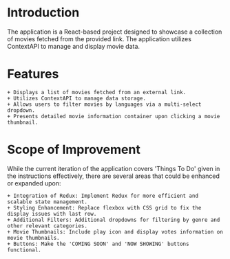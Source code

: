 # Introduction

The application is a React-based project designed to showcase a collection of movies fetched from the provided link. The application utilizes ContextAPI to manage and display movie data.

# Features
    + Displays a list of movies fetched from an external link.
    + Utilizes ContextAPI to manage data storage.
    + Allows users to filter movies by languages via a multi-select dropdown.
    + Presents detailed movie information container upon clicking a movie thumbnail.

# Scope of Improvement
While the current iteration of the application covers 'Things To Do' given in the instructions effectively, there are several areas that could be enhanced or expanded upon:

    + Integration of Redux: Implement Redux for more efficient and scalable state management.
    + Styling Enhancement: Replace flexbox with CSS grid to fix the display issues with last row.
    + Additional Filters: Additional dropdowns for filtering by genre and other relevant categories.
    + Movie Thumbnails: Include play icon and display votes information on movie thumbnails.
    + Buttons: Make the 'COMING SOON' and 'NOW SHOWING' buttons functional.